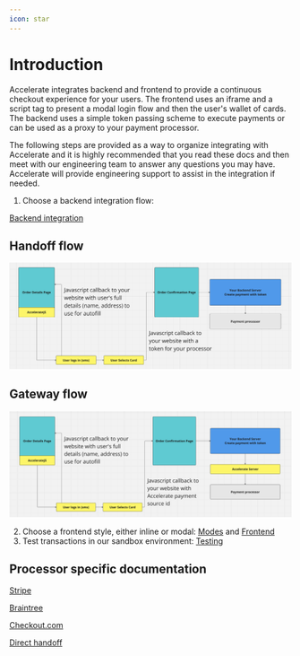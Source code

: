 ```yaml
---
icon: star
---
```


# Introduction

Accelerate integrates backend and frontend to provide a continuous checkout experience for your users. The frontend uses an iframe and a script tag to present a modal login flow and then the user's wallet of cards. The backend uses a simple token passing scheme to execute payments or can be used as a proxy to your payment processor.

The following steps are provided as a way to organize integrating with Accelerate and it is highly recommended that you read these docs and then meet with our engineering team to answer any questions you may have. Accelerate will provide engineering support to assist in the integration if needed.

1. Choose a backend integration flow:

[Backend integration](setup/backend.md)

## Handoff flow

![Handoff diagram](handoff.png)

## Gateway flow

![Gateway diagram](gateway.png)

2. Choose a frontend style, either inline or modal: [Modes](setup/modes.md) and [Frontend](setup/frontend/)
3. Test transactions in our sandbox environment: [Testing](setup/testing.md)

## Processor specific documentation

[Stripe](integrations/stripe.md)

[Braintree](integrations/braintree.md)

[Checkout.com](integrations/checkoutdotcom.md)

[Direct handoff](integrations/handoffdirect.md)
